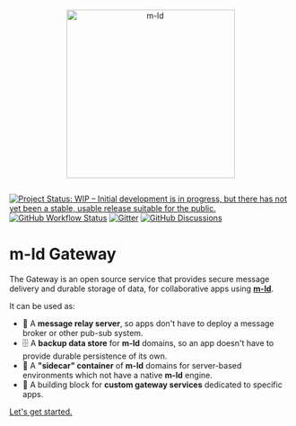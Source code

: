 <pre></pre>
<!--suppress HtmlDeprecatedAttribute -->
<p align="center">
  <a href="https://m-ld.org/">
    <picture>
      <!--suppress HtmlUnknownTarget -->
      <source media="(prefers-color-scheme: light)" srcset="https://m-ld.org/m-ld.svg"/>
      <!--suppress HtmlUnknownTarget -->
      <source media="(prefers-color-scheme: dark)" srcset="https://m-ld.org/m-ld.inverse.svg"/>
      <img alt="m-ld" src="https://m-ld.org/m-ld.svg" width="300em" />
    </picture>
  </a>
</p>
<pre></pre>

[![Project Status: WIP – Initial development is in progress, but there has not yet been a stable, usable release suitable for the public.](https://www.repostatus.org/badges/latest/wip.svg)](https://www.repostatus.org/#wip)
[![GitHub Workflow Status](https://img.shields.io/github/actions/workflow/status/m-ld/m-ld-gateway/node.js.yml?branch=main)](https://github.com/m-ld/m-ld-gateway/actions)
[![Gitter](https://img.shields.io/gitter/room/m-ld/community)](https://gitter.im/m-ld/community)
[![GitHub Discussions](https://img.shields.io/github/discussions/m-ld/m-ld-spec)](https://github.com/m-ld/m-ld-spec/discussions)

# m-ld Gateway

The Gateway is an open source service that provides secure message delivery
and durable storage of data, for collaborative apps using [**m-ld**](https://m-ld.org/).

It can be used as:
- 📨 A **message relay server**, so apps don't have to deploy a message broker or other pub-sub system.
- 🗄 A **backup data store** for **m-ld** domains, so an app doesn't have to provide durable persistence of its own.
- 📠 A **"sidecar" container** of **m-ld** domains for server-based environments which not have a native **m-ld** engine.
- 🧱 A building block for **custom gateway services** dedicated to specific apps.

[Let's get started.](https://gw.m-ld.org/)